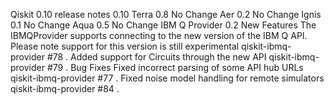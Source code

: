 Qiskit 0.10 release notes
0.10
Terra 0.8
No Change
Aer 0.2
No Change
Ignis 0.1
No Change
Aqua 0.5
No Change
IBM Q Provider 0.2
New Features
The
IBMQProvider
supports connecting to the new version of the IBM Q API. Please note support for this version is still experimental
qiskit-ibmq-provider #78
.
Added support for Circuits through the new API
qiskit-ibmq-provider #79
.
Bug Fixes
Fixed incorrect parsing of some API hub URLs
qiskit-ibmq-provider #77
.
Fixed noise model handling for remote simulators
qiskit-ibmq-provider #84
.